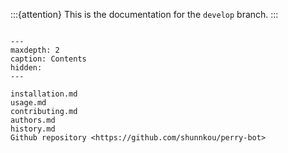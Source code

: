 :::{attention}
This is the documentation for the `develop` branch.
:::

```{include} readme.md
```

```{toctree}
---
maxdepth: 2
caption: Contents
hidden:
---

installation.md
usage.md
contributing.md
authors.md
history.md
Github repository <https://github.com/shunnkou/perry-bot>
```

